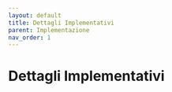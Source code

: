 ```yaml
---
layout: default
title: Dettagli Implementativi
parent: Implementazione
nav_order: 1
---
```


# Dettagli Implementativi